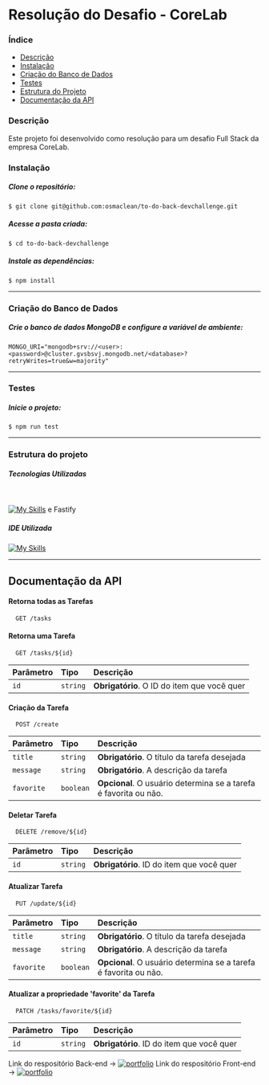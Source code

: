 # Resolução do Desafio - CoreLab

### Índice
<ul>
  <a href="#descrição"><li>Descrição</li></a>
  <a href="#instalação"><li>Instalação</li></a>
  <a href="#criação-do-banco-de-dados"><li>Criação do Banco de Dados</li></a>
  <a href="#testes"><li>Testes</li></a>
  <a href="#estrutura-do-projeto"><li>Estrutura do Projeto</li></a>
  <a href="#documentação-da-api"><li>Documentação da API</li></a>
</ul>

### Descrição
Este projeto foi desenvolvido como resolução para um desafio Full Stack da empresa CoreLab.

### Instalação 
##### Clone o repositório:
```
$ git clone git@github.com:osmaclean/to-do-back-devchallenge.git
```

##### Acesse a pasta criada:
```
$ cd to-do-back-devchallenge
```

##### Instale as dependências:
```
$ npm install
```
---

### Criação do Banco de Dados
##### Crie o banco de dados MongoDB e configure a variável de ambiente:
```// .env
MONGO_URI="mongodb+srv://<user>:<password>@cluster.gvsbsvj.mongodb.net/<database>?retryWrites=true&w=majority"
```
---

### Testes
##### Inicie o projeto:
```
$ npm run test
```

---

### Estrutura do projeto
##### Tecnologias Utilizadas
<div style="display: inline_block"><br>
  
  [![My Skills](https://skillicons.dev/icons?i=nodejs,mongodb,vitest,prisma,typescript)](https://skillicons.dev) e Fastify
</div>

##### IDE Utilizada
<div> 
  
  [![My Skills](https://skillicons.dev/icons?i=vscode)](https://skillicons.dev)
</div>

---

## Documentação da API

#### Retorna todas as Tarefas

```http
  GET /tasks
```

#### Retorna uma Tarefa

```http
  GET /tasks/${id}
```

| Parâmetro   | Tipo       | Descrição                                   |
| :---------- | :--------- | :------------------------------------------ |
| `id`      | `string` | **Obrigatório**. O ID do item que você quer |

#### Criação da Tarefa

```http
  POST /create
```

| Parâmetro   | Tipo       | Descrição                                   |
| :---------- | :--------- | :------------------------------------------ |
| `title`      | `string` | **Obrigatório**. O título da tarefa desejada |
| `message`      | `string` | **Obrigatório**. A descrição da tarefa |
| `favorite`      | `boolean` | **Opcional**. O usuário determina se a tarefa é favorita ou não. |

#### Deletar Tarefa

```http
  DELETE /remove/${id}
```

| Parâmetro   | Tipo       | Descrição                                   |
| :---------- | :--------- | :------------------------------------------ |
| `id`      | `string` | **Obrigatório**. ID do item que você quer |

#### Atualizar Tarefa

```http
  PUT /update/${id}
```

| Parâmetro   | Tipo       | Descrição                                   |
| :---------- | :--------- | :------------------------------------------ |
| `title`      | `string` | **Obrigatório**. O título da tarefa desejada |
| `message`      | `string` | **Obrigatório**. A descrição da tarefa |
| `favorite`      | `boolean` | **Opcional**. O usuário determina se a tarefa é favorita ou não. |

#### Atualizar a propriedade 'favorite' da Tarefa

```http
  PATCH /tasks/favorite/${id}
```

| Parâmetro   | Tipo       | Descrição                                   |
| :---------- | :--------- | :------------------------------------------ |
| `id`      | `string` | **Obrigatório**. ID do item que você quer |


Link do respositório Back-end → [![portfolio](https://img.shields.io/badge/-CLIQUE%20AQUI-yellowgreen)](https://github.com/osmaclean/to-do-back-devchallenge)
Link do respositório Front-end → [![portfolio](https://img.shields.io/badge/-CLIQUE%20AQUI-yellowgreen)](https://github.com/osmaclean/to-do-front-devchallenge)
